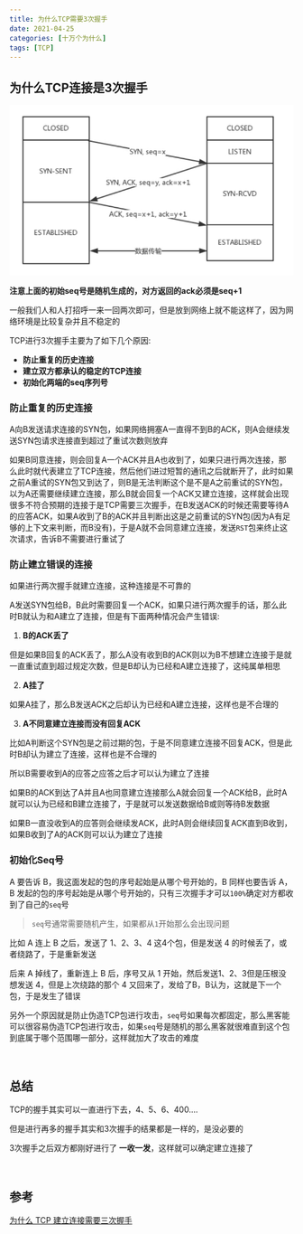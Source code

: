 ```yaml
---
title: 为什么TCP需要3次握手
date: 2021-04-25
categories: [十万个为什么]
tags: [TCP]
---
```


## 为什么TCP连接是3次握手

![](https://raw.githubusercontent.com/biningo/cdn/master/img1/tcp-hand.png)

**注意上面的初始seq号是随机生成的，对方返回的ack必须是seq+1**

一般我们人和人打招呼一来一回两次即可，但是放到网络上就不能这样了，因为网络环境是比较复杂并且不稳定的

TCP进行3次握手主要为了如下几个原因:

- **防止重复的历史连接**
- **建立双方都承认的稳定的TCP连接**
- **初始化两端的seq序列号**

### 防止重复的历史连接

A向B发送请求连接的SYN包，如果网络拥塞A一直得不到B的ACK，则A会继续发送SYN包请求连接直到超过了重试次数则放弃

如果B同意连接，则会回复A一个ACK并且A也收到了，如果只进行两次连接，那么此时就代表建立了TCP连接，然后他们进过短暂的通讯之后就断开了，此时如果之前A重试的SYN包又到达了，则B是无法判断这个是不是A之前重试的SYN包，以为A还需要继续建立连接，那么B就会回复一个ACK又建立连接，这样就会出现很多不符合预期的连接于是TCP需要三次握手，在B发送ACK的时候还需要等待A的应答ACK，如果A收到了B的ACK并且判断出这是之前重试的SYN包(因为A有足够的上下文来判断，而B没有)，于是A就不会同意建立连接，发送`RST`包来终止这次请求，告诉B不需要进行重试了

### 防止建立错误的连接

如果进行两次握手就建立连接，这种连接是不可靠的

A发送SYN包给B，B此时需要回复一个ACK，如果只进行两次握手的话，那么此时B就认为和A建立了连接，但是有下面两种情况会产生错误:

1. **B的ACK丢了**

但是如果B回复的ACK丢了，那么A没有收到B的ACK则以为B不想建立连接于是就一直重试直到超过规定次数，但是B却认为已经和A建立连接了，这纯属单相思

2. **A挂了**

如果A挂了，那么B发送ACK之后却认为已经和A建立连接，这样也是不合理的

3. **A不同意建立连接而没有回复ACK**

比如A判断这个SYN包是之前过期的包，于是不同意建立连接不回复ACK，但是此时B却认为建立了连接，这样也是不合理的

所以B需要收到A的应答之应答之后才可以认为建立了连接

如果B的ACK到达了A并且A也同意建立连接那么A就会回复一个ACK给B，此时A就可以认为已经和B建立连接了，于是就可以发送数据给B或则等待B发数据

如果B一直没收到A的应答则会继续发ACK，此时A则会继续回复ACK直到B收到，如果B收到了A的ACK则可以认为建立了连接

### 初始化Seq号

A 要告诉 B，我这面发起的包的序号起始是从哪个号开始的，B 同样也要告诉 A，B 发起的包的序号起始是从哪个号开始的，只有三次握手才可以`100%`确定对方都收到了自己的`seq`号

> `seq`号通常需要随机产生，如果都从`1`开始那么会出现问题

比如 A 连上 B 之后，发送了 1、2、3、4 这4个包，但是发送 4 的时候丢了，或者绕路了，于是重新发送

后来 A 掉线了，重新连上 B 后，序号又从 1 开始，然后发送1、2、3但是压根没想发送 4，但是上次绕路的那个 4 又回来了，发给了B，B认为，这就是下一个包，于是发生了错误

另外一个原因就是防止伪造TCP包进行攻击，`seq`号如果每次都固定，那么黑客能可以很容易伪造TCP包进行攻击，如果`seq`号是随机的那么黑客就很难直到这个包到底属于哪个范围哪一部分，这样就加大了攻击的难度

​    

## 总结

TCP的握手其实可以一直进行下去，4、5、6、400....

但是进行再多的握手其实和3次握手的结果都是一样的，是没必要的

3次握手之后双方都刚好进行了 **一收一发**，这样就可以确定建立连接了

​    

## 参考

[为什么 TCP 建立连接需要三次握手](https://draveness.me/whys-the-design-tcp-three-way-handshake/)
